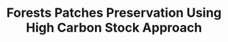 ---
layout: page
title: Forests Patches Preservation Using High Carbon Stock Approach
description: Find the viable forest patches that are of the most conservation importance through patch analyses; Google Earth Engine
img: assets/img/hcsa_2.png
redirect: ../assets/html/high_carbon_stock_approach.pdf
importance: 8
category: Predictive Modeling and Analysis
---